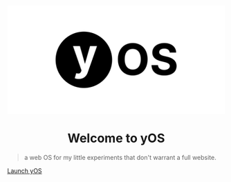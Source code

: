 <p>
  <img alt="Y OS" src="https://github.com/ehne/yOS/raw/main/design_files/gh-card.png" align="center" />
</p>

<h1 align="center">
  Welcome to yOS 
</h1>

> a web OS for my little experiments that don't warrant a full website.

[Launch yOS](https://yos.vercel.app)
